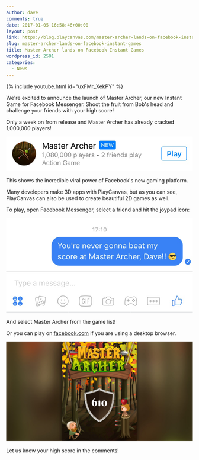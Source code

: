 ```yaml
---
author: dave
comments: true
date: 2017-01-05 16:58:46+00:00
layout: post
link: https://blog.playcanvas.com/master-archer-lands-on-facebook-instant-games/
slug: master-archer-lands-on-facebook-instant-games
title: Master Archer lands on Facebook Instant Games
wordpress_id: 2501
categories:
  - News
---
```


{% include youtube.html id="uxFMr_XekPY" %}

We're excited to announce the launch of Master Archer, our new Instant Game for Facebook Messenger. Shoot the fruit from Bob's head and challenge your friends with your high score!

Only a week on from release and Master Archer has already cracked 1,000,000 players!

![instant-game-chart](/assets/media/instant-game-chart.png)

This shows the incredible viral power of Facebook's new gaming platform.

Many developers make 3D apps with PlayCanvas, but as you can see, PlayCanvas can also be used to create beautiful 2D games as well.

To play, open Facebook Messenger, select a friend and hit the joypad icon:

![play-archer](/assets/media/play-archer.png)

And select Master Archer from the game list!

Or you can play on [facebook.com](https://www.facebook.com/Master-Archer-370044956688583/) if you are using a desktop browser.

[![What's your high score?](/assets/media/hi-score-2-1024x548.jpg)](https://www.facebook.com/Master-Archer-370044956688583/)

Let us know your high score in the comments!
